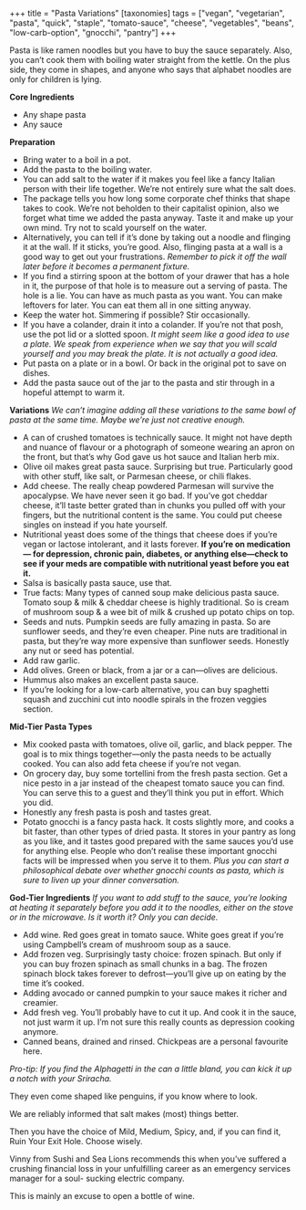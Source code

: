 +++
title = "Pasta Variations"
[taxonomies]
tags = ["vegan", "vegetarian", "pasta", "quick", "staple", "tomato-sauce", "cheese", "vegetables", "beans", "low-carb-option", "gnocchi", "pantry"]
+++

Pasta is like ramen noodles but you have to buy the sauce separately. Also, you can’t cook them with boiling water straight from the kettle. On the plus side, they come in shapes, and anyone who says that alphabet noodles are only for children is lying.

**Core Ingredients**
- Any shape pasta
- Any sauce

**Preparation**
- Bring water to a boil in a pot.
- Add the pasta to the boiling water.
- You can add salt to the water if it makes you feel like a fancy Italian person with their life together. We’re not entirely sure what the salt does.
- The package tells you how long some corporate chef thinks that shape takes to cook. We’re not beholden to their capitalist opinion, also we forget what time we added the pasta anyway. Taste it and make up your own mind. Try not to scald yourself on the water.
- Alternatively, you can tell if it’s done by taking out a noodle and flinging it at the wall. If it sticks, you’re good. Also, flinging pasta at a wall is a good way to get out your frustrations. _Remember to pick it off the wall later before it becomes a permanent fixture._
- If you find a stirring spoon at the bottom of your drawer that has a hole in it, the purpose of that hole is to measure out a serving of pasta. The hole is a lie. You can have as much pasta as you want. You can make leftovers for later. You can eat them all in one sitting anyway.
- Keep the water hot. Simmering if possible? Stir occasionally.
- If you have a colander, drain it into a colander. If you’re not that posh, use the pot lid or a slotted spoon. _It might seem like a good idea to use a plate. We speak from experience when we say that you will scald yourself and you may break the plate. It is not actually a good idea._
- Put pasta on a plate or in a bowl. Or back in the original pot to save on dishes.
- Add the pasta sauce out of the jar to the pasta and stir through in a hopeful attempt to warm it.

**Variations**
_We can’t imagine adding all these variations to the same bowl of pasta at the same time. Maybe we’re just not creative enough._

- A can of crushed tomatoes is technically sauce. It might not have depth and nuance of flavour or a photograph of someone wearing an apron on the front, but that’s why God gave us hot sauce and Italian herb mix.
- Olive oil makes great pasta sauce. Surprising but true. Particularly good with other stuff, like salt, or Parmesan cheese, or chili flakes.
- Add cheese. The really cheap powdered Parmesan will survive the apocalypse. We have never seen it go bad. If you’ve got cheddar cheese, it’ll taste better grated than in chunks you pulled off with your fingers, but the nutritional content is the same. You could put cheese singles on instead if you hate yourself.
- Nutritional yeast does some of the things that cheese does if you’re vegan or lactose intolerant, and it lasts forever. **If you’re on medication— for depression, chronic pain, diabetes, or anything else—check to see if your meds are compatible with nutritional yeast before you eat it.**
- Salsa is basically pasta sauce, use that.
- True facts: Many types of canned soup make delicious pasta sauce. Tomato soup & milk & cheddar cheese is highly traditional. So is cream of mushroom soup & a wee bit of milk & crushed up potato chips on top.
- Seeds and nuts. Pumpkin seeds are fully amazing in pasta. So are sunflower seeds, and they’re even cheaper. Pine nuts are traditional in pasta, but they’re way more expensive than sunflower seeds. Honestly any nut or seed has potential.
- Add raw garlic.
- Add olives. Green or black, from a jar or a can—olives are delicious.
- Hummus also makes an excellent pasta sauce.
- If you’re looking for a low-carb alternative, you can buy spaghetti squash and zucchini cut into noodle spirals in the frozen veggies section.

**Mid-Tier Pasta Types**
- Mix cooked pasta with tomatoes, olive oil, garlic, and black pepper. The goal is to mix things together—only the pasta needs to be actually cooked. You can also add feta cheese if you’re not vegan.
- On grocery day, buy some tortellini from the fresh pasta section. Get a nice pesto in a jar instead of the cheapest tomato sauce you can find. You can serve this to a guest and they’ll think you put in effort. Which you did.
- Honestly any fresh pasta is posh and tastes great.
- Potato gnocchi is a fancy pasta hack. It costs slightly more, and cooks a bit faster, than other types of dried pasta. It stores in your pantry as long as you like, and it tastes good prepared with the same sauces you’d use for anything else. People who don’t realise these important gnocchi facts will be impressed when you serve it to them. _Plus you can start a philosophical debate over whether gnocchi counts as pasta, which is sure to liven up your dinner conversation._

**God-Tier Ingredients**
_If you want to add stuff to the sauce, you’re looking at heating it separately before you add it to the noodles, either on the stove or in the microwave. Is it worth it? Only you can decide._

- Add wine. Red goes great in tomato sauce. White goes great if you’re using Campbell’s cream of mushroom soup as a sauce.
- Add frozen veg. Surprisingly tasty choice: frozen spinach. But only if you can buy frozen spinach as small chunks in a bag. The frozen spinach block takes forever to defrost—you’ll give up on eating by the time it’s cooked.
- Adding avocado or canned pumpkin to your sauce makes it richer and creamier.
- Add fresh veg. You’ll probably have to cut it up. And cook it in the sauce, not just warm it up. I’m not sure this really counts as depression cooking anymore.
- Canned beans, drained and rinsed. Chickpeas are a personal favourite here.

_Pro-tip: If you find the Alphagetti in the can a little bland, you can kick it up a notch with your Sriracha._

They even come shaped
like penguins, if you know
where to look.

We are reliably
informed that salt
makes (most) things
better.

Then you have the
choice of Mild, Medium,
Spicy, and, if you can
find it, Ruin Your Exit
Hole. Choose wisely.

Vinny from Sushi and
Sea Lions recommends
this when you’ve
suffered a crushing
financial loss in your
unfulfilling career as
an emergency services
manager for a soul-
sucking electric
company.

This is mainly an
excuse to open a
bottle of wine.